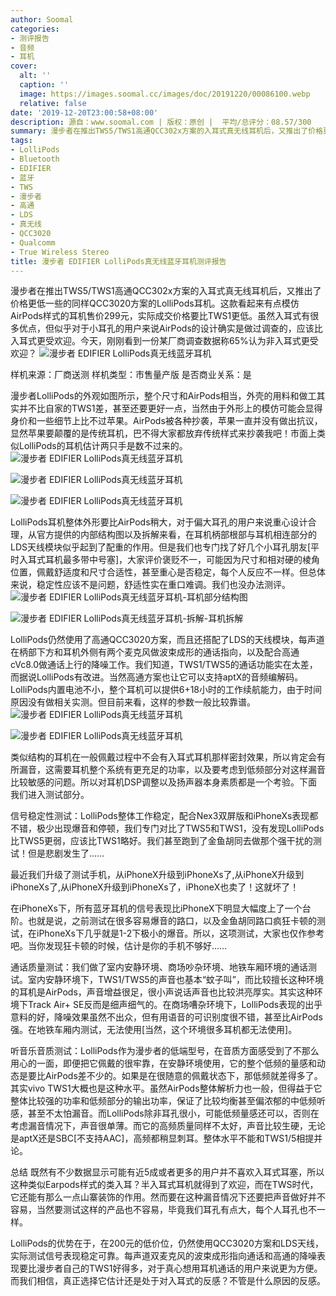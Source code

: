 ```yaml
---
author: Soomal
categories:
- 测评报告
- 音频
- 耳机
cover:
  alt: ''
  caption: ''
  image: https://images.soomal.cc/images/doc/20191220/00086100.webp
  relative: false
date: '2019-12-20T23:00:58+08:00'
description: 源自：www.soomal.com | 版权：原创 |  平均/总评分：08.57/300
summary: 漫步者在推出TWS5/TWS1高通QCC302x方案的入耳式真无线耳机后，又推出了价格更低一些的同样QCC3020方案的LolliPods耳机。对于不喜欢入耳式耳机的用户可能多了一个选择……
tags:
- LolliPods
- Bluetooth
- EDIFIER
- 蓝牙
- TWS
- 漫步者
- 高通
- LDS
- 真无线
- QCC3020
- Qualcomm
- True Wireless Stereo
title: 漫步者 EDIFIER LolliPods真无线蓝牙耳机测评报告
---
```


漫步者在推出TWS5/TWS1高通QCC302x方案的入耳式真无线耳机后，又推出了价格更低一些的同样QCC3020方案的LolliPods耳机。这款看起来有点模仿AirPods样式的耳机售价299元，实际成交价格要比TWS1更低。虽然入耳式有很多优点，但似乎对于小耳孔的用户来说AirPods的设计确实是做过调查的，应该比入耳式更受欢迎。今天，刚刚看到一份某厂商调查数据称65%认为非入耳式更受欢迎？
![漫步者 EDIFIER LolliPods真无线蓝牙耳机](https://images.soomal.cc/images/doc/20191206/00085821.webp)





样机来源：厂商送测
样机类型：市售量产版
是否商业关系：是

漫步者LolliPods的外观如图所示，整个尺寸和AirPods相当，外壳的用料和做工其实并不比自家的TWS1差，甚至还要更好一点，当然由于外形上的模仿可能会显得身价和一些细节上比不过苹果。AirPods被各种抄袭，苹果一直并没有做出抗议，显然苹果要颠覆的是传统耳机，巴不得大家都放弃传统样式来抄袭我吧！市面上类似LolliPods的耳机估计两只手是数不过来的。
![漫步者 EDIFIER LolliPods真无线蓝牙耳机](https://images.soomal.cc/images/doc/20191206/00085822.webp)




![漫步者 EDIFIER LolliPods真无线蓝牙耳机](https://images.soomal.cc/images/doc/20191206/00085824_01.webp)




![漫步者 EDIFIER LolliPods真无线蓝牙耳机](https://images.soomal.cc/images/doc/20191206/00085825_01.webp)




LolliPods耳机整体外形要比AirPods稍大，对于偏大耳孔的用户来说重心设计合理，从官方提供的内部结构图以及拆解来看，在耳机柄部根部与耳机相连部分的LDS天线模块似乎起到了配重的作用。但是我们也专门找了好几个小耳孔朋友[平时入耳式耳机最多带中号塞]，大家评价褒贬不一，可能因为尺寸和相对硬的棱角位置，佩戴舒适度和尺寸合适性，甚至重心是否稳定，每个人反应不一样。但总体来说，稳定性应该不是问题，舒适性实在重口难调。我们也没办法测评。
![漫步者 EDIFIER LolliPods真无线蓝牙耳机-耳机部分结构图](https://images.soomal.cc/images/doc/20191220/00086099_01.webp)




![漫步者 EDIFIER LolliPods真无线蓝牙耳机-拆解-耳机拆解](https://images.soomal.cc/images/doc/20191206/00085836_01.webp)




LolliPods仍然使用了高通QCC3020方案，而且还搭配了LDS的天线模块，每声道在柄部下方和耳机外侧有两个麦克风做波束成形的通话指向，以及配合高通cVc8.0做通话上行的降噪工作。我们知道，TWS1/TWS5的通话功能实在太差，而据说LolliPods有改进。当然高通方案也让它可以支持aptX的音频编解码。LolliPods内置电池不小，整个耳机可以提供6+18小时的工作续航能力，由于时间原因没有做相关实测。但目前来看，这样的参数一般比较靠谱。
![漫步者 EDIFIER LolliPods真无线蓝牙耳机](https://images.soomal.cc/images/doc/20191206/00085826_01.webp)




![漫步者 EDIFIER LolliPods真无线蓝牙耳机](https://images.soomal.cc/images/doc/20191206/00085828_01.webp)




类似结构的耳机在一般佩戴过程中不会有入耳式耳机那样密封效果，所以肯定会有所漏音，这需要耳机整个系统有更充足的功率，以及要考虑到低频部分对这样漏音比较敏感的问题。所以对耳机DSP调整以及扬声器本身素质都是一个考验。下面我们进入测试部分。

信号稳定性测试：LolliPods整体工作稳定，配合Nex3双屏版和iPhoneXs表现都不错，极少出现爆音和停顿，我们专门对比了TWS5和TWS1，没有发现LolliPods比TWS5更弱，应该比TWS1略好。我们甚至跑到了金鱼胡同去做那个强干扰的测试！但是悲剧发生了……

最近我们升级了测试手机，从iPhoneX升级到iPhoneXs了,从iPhoneX升级到iPhoneXs了,从iPhoneX升级到iPhoneXs了，iPhoneX也卖了！这就坏了！

在iPhoneXs下，所有蓝牙耳机的信号表现比iPhoneX下明显大幅度上了一个台阶。也就是说，之前测试在很多容易爆音的路口，以及金鱼胡同路口疯狂卡顿的测试，在iPhoneXs下几乎就是1-2下极小的爆音。所以，这项测试，大家也仅作参考吧。当你发现狂卡顿的时候，估计是你的手机不够好……

通话质量测试：我们做了室内安静环境、商场吵杂环境、地铁车厢环境的通话测试。室内安静环境下，TWS1/TWS5的声音也基本“蚊子叫”，而比较擅长这种环境的耳机是AirPods，声音增益很足，很小声说话声音也比较洪亮厚实。其实这种环境下Track Air+ SE反而是细声细气的。在商场嘈杂环境下，LolliPods表现的出乎意料的好，降噪效果虽然不出众，但有用语音的可识别度很不错，甚至比AirPods强。在地铁车厢内测试，无法使用[当然，这个环境很多耳机都无法使用]。

听音乐音质测试：LolliPods作为漫步者的低端型号，在音质方面感受到了不那么用心的一面，即便把它佩戴的很牢靠，在安静环境使用，它的整个低频的量感和动态是要比AirPods差不少的。如果是在很随意的佩戴状态下，那低频就差得多了。其实vivo TWS1大概也是这种水平。虽然AirPods整体解析力也一般，但得益于它整体比较强的功率和低频部分的输出功率，保证了比较均衡甚至偏浓郁的中低频听感，甚至不太怕漏音。而LolliPods除非耳孔很小，可能低频量感还可以，否则在考虑漏音情况下，声音很单薄。而它的高频质量同样不太好，声音比较生硬，无论是aptX还是SBC[不支持AAC]，高频都稍显刺耳。整体水平不能和TWS1/5相提并论。

总结
既然有不少数据显示可能有近5成或者更多的用户并不喜欢入耳式耳塞，所以这种类似Earpods样式的类入耳？半入耳式耳机就得到了欢迎，而在TWS时代，它还能有那么一点山寨装饰的作用。然而要在这种漏音情况下还要把声音做好并不容易，当然要测试这样的产品也不容易，毕竟我们耳孔有点大，每个人耳孔也不一样。

LolliPods的优势在于，在200元的低价位，仍然使用QCC3020方案和LDS天线，实际测试信号表现稳定可靠。每声道双麦克风的波束成形指向通话和高通的降噪表现要比漫步者自己的TWS1好得多，对于真心想用耳机通话的用户来说更为方便。而我们相信，真正选择它估计还是处于对入耳式的反感？不管是什么原因的反感。